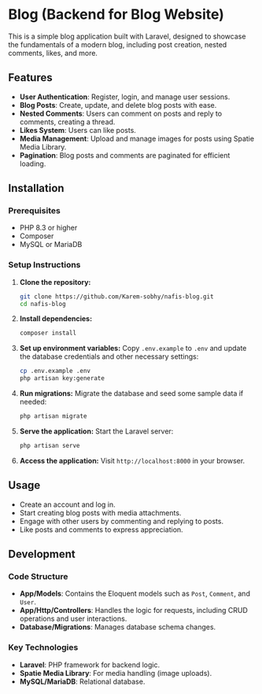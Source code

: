# Blog (Backend for Blog Website)

This is a simple blog application built with Laravel, designed to showcase the fundamentals of a modern blog, including post creation, nested comments, likes, and more.

## Features

- **User Authentication**: Register, login, and manage user sessions.
- **Blog Posts**: Create, update, and delete blog posts with ease.
- **Nested Comments**: Users can comment on posts and reply to comments, creating a thread.
- **Likes System**: Users can like posts.
- **Media Management**: Upload and manage images for posts using Spatie Media Library.
- **Pagination**: Blog posts and comments are paginated for efficient loading.

## Installation

### Prerequisites

- PHP 8.3 or higher
- Composer
- MySQL or MariaDB

### Setup Instructions

1. **Clone the repository:**
   ```bash
   git clone https://github.com/Karem-sobhy/nafis-blog.git
   cd nafis-blog
   ```

2. **Install dependencies:**
   ```bash
   composer install
   ```

3. **Set up environment variables:**
   Copy `.env.example` to `.env` and update the database credentials and other necessary settings:
   ```bash
   cp .env.example .env
   php artisan key:generate
   ```

4. **Run migrations:**
   Migrate the database and seed some sample data if needed:
   ```bash
   php artisan migrate
   ```

5. **Serve the application:**
   Start the Laravel server:
   ```bash
   php artisan serve
   ```

6. **Access the application:**
   Visit `http://localhost:8000` in your browser.

## Usage

- Create an account and log in.
- Start creating blog posts with media attachments.
- Engage with other users by commenting and replying to posts.
- Like posts and comments to express appreciation.

## Development

### Code Structure

- **App/Models**: Contains the Eloquent models such as `Post`, `Comment`, and `User`.
- **App/Http/Controllers**: Handles the logic for requests, including CRUD operations and user interactions.
- **Database/Migrations**: Manages database schema changes.

### Key Technologies

- **Laravel**: PHP framework for backend logic.
- **Spatie Media Library**: For media handling (image uploads).
- **MySQL/MariaDB**: Relational database.
